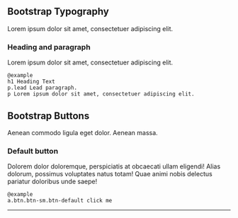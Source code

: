 ## Bootstrap Typography

<p class="lead">Lorem ipsum dolor sit amet, consectetuer adipiscing elit.</p>

### Heading and paragraph

Lorem ipsum dolor sit amet, consectetuer adipiscing elit.

	@example
	h1 Heading Text
	p.lead Lead paragraph.
	p Lorem ipsum dolor sit amet, consectetuer adipiscing elit.

## Bootstrap Buttons

<p class="lead">Aenean commodo ligula eget dolor. Aenean massa.</p>

### Default button

Dolorem dolor doloremque, perspiciatis at obcaecati ullam eligendi! Alias dolorum, possimus voluptates natus totam! Quae animi nobis delectus pariatur doloribus unde saepe!

	@example
	a.btn.btn-sm.btn-default click me

<hr>
